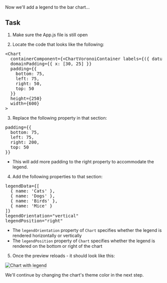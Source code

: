 Now we'll add a legend to the bar chart...

## Task

1) Make sure the App.js file is still open

2) Locate the code that looks like the following:

<pre class="file">
&lt;Chart
  containerComponent={&lt;ChartVoronoiContainer labels={({ datum }) =&gt; `${datum.name}: ${datum.y}`} /&gt;}
  domainPadding={{ x: [30, 25] }}
  padding={{
    bottom: 75,
    left: 75,
    right: 50,
    top: 50
  }}
  height={250}
  width={600}
&gt;
</pre>

3) Replace the following property in that section:

<pre class="file" data-target="clipboard">
padding={{
  bottom: 75,
  left: 75,
  right: 200,
  top: 50
}}
</pre>

- This will add more padding to the right property to accommodate the legend.

4) Add the following properties to that section:

<pre class="file" data-target="clipboard">
legendData={[
  { name: &#39;Cats&#39; }, 
  { name: &#39;Dogs&#39; }, 
  { name: &#39;Birds&#39; }, 
  { name: &#39;Mice&#39; }
]}
legendOrientation=&quot;vertical&quot;
legendPosition=&quot;right&quot;
</pre>

- The `legendOrientation` property of `Chart` specifies whether the legend is rendered horizontally or vertically
- The `legendPosition` property of `Chart` specifies whether the legend is rendered on the bottom or right of the chart

5) Once the preview reloads - it should look like this:
<img src="module-bar/assets/legend.png" alt="Chart with legend" style="box-shadow: rgba(3, 3, 3, 0.2) 0px 1.25px 2.5px 0px;" />

We'll continue by changing the chart's theme color in the next step.
